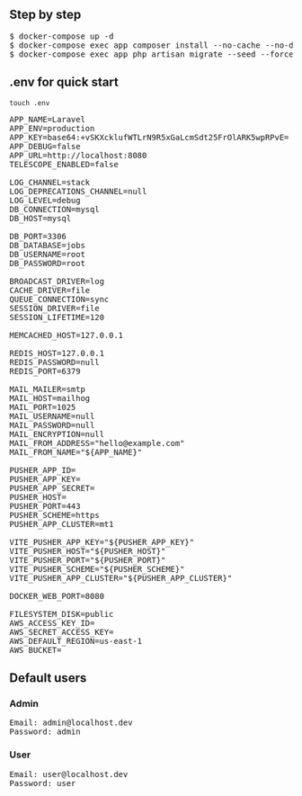 ## Step by step

<pre>
$ docker-compose up -d
$ docker-compose exec app composer install --no-cache --no-dev
$ docker-compose exec app php artisan migrate --seed --force
</pre>

## .env for quick start

<code>touch .env</code>
<pre>
APP_NAME=Laravel
APP_ENV=production
APP_KEY=base64:+vSKXcklufWTLrN9R5xGaLcmSdt25FrOlARK5wpRPvE=
APP_DEBUG=false
APP_URL=http://localhost:8080
TELESCOPE_ENABLED=false

LOG_CHANNEL=stack
LOG_DEPRECATIONS_CHANNEL=null
LOG_LEVEL=debug
DB_CONNECTION=mysql
DB_HOST=mysql

DB_PORT=3306
DB_DATABASE=jobs
DB_USERNAME=root
DB_PASSWORD=root

BROADCAST_DRIVER=log
CACHE_DRIVER=file
QUEUE_CONNECTION=sync
SESSION_DRIVER=file
SESSION_LIFETIME=120

MEMCACHED_HOST=127.0.0.1

REDIS_HOST=127.0.0.1
REDIS_PASSWORD=null
REDIS_PORT=6379

MAIL_MAILER=smtp
MAIL_HOST=mailhog
MAIL_PORT=1025
MAIL_USERNAME=null
MAIL_PASSWORD=null
MAIL_ENCRYPTION=null
MAIL_FROM_ADDRESS="hello@example.com"
MAIL_FROM_NAME="${APP_NAME}"

PUSHER_APP_ID=
PUSHER_APP_KEY=
PUSHER_APP_SECRET=
PUSHER_HOST=
PUSHER_PORT=443
PUSHER_SCHEME=https
PUSHER_APP_CLUSTER=mt1

VITE_PUSHER_APP_KEY="${PUSHER_APP_KEY}"
VITE_PUSHER_HOST="${PUSHER_HOST}"
VITE_PUSHER_PORT="${PUSHER_PORT}"
VITE_PUSHER_SCHEME="${PUSHER_SCHEME}"
VITE_PUSHER_APP_CLUSTER="${PUSHER_APP_CLUSTER}"

DOCKER_WEB_PORT=8080

FILESYSTEM_DISK=public
AWS_ACCESS_KEY_ID=
AWS_SECRET_ACCESS_KEY=
AWS_DEFAULT_REGION=us-east-1
AWS_BUCKET=
</pre>

## Default users

### Admin
<pre>
Email: admin@localhost.dev
Password: admin
</pre>

### User
<pre>
Email: user@localhost.dev
Password: user
</pre>
